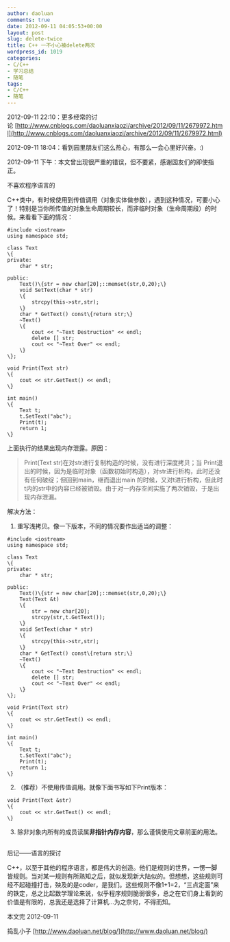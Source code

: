 ```yaml
---
author: daoluan
comments: true
date: 2012-09-11 04:05:53+00:00
layout: post
slug: delete-twice
title: C++ 一不小心被delete两次
wordpress_id: 1019
categories:
- C/C++
- 学习总结
- 随笔
tags:
- C/C++
- 随笔
---
```


2012-09-11 22:10：更多经常的讨论 [http://www.cnblogs.com/daoluanxiaozi/archive/2012/09/11/2679972.html](http://www.cnblogs.com/daoluanxiaozi/archive/2012/09/11/2679972.html)

2012-09-11 18:04：看到园里朋友们这么热心，有那么一会心里好兴奋。:)

2012-09-11 下午：本文曾出现很严重的错误，但不要紧，感谢园友们的即使指正。

<!-- more -->

不喜欢程序语言的

C++类中，有时候使用到传值调用（对象实体做参数），遇到这种情况，可要小心了！特别是当你所传值的对象生命周期较长，而非临时对象（生命周期段）的时候。来看看下面的情况：

    
    #include <iostream>
    using namespace std;
    
    class Text
    \{
    private:
    	char * str;
    
    public:
    	Text()\{str = new char[20];::memset(str,0,20);\}
    	void SetText(char * str)
    	\{
    		strcpy(this->str,str);
    	\}
    	char * GetText() const\{return str;\}
    	~Text()
    	\{
    		cout << "~Text Destruction" << endl;
    		delete [] str;
    		cout << "~Text Over" << endl;
    	\}
    \};
    
    void Print(Text str)
    \{
    	cout << str.GetText() << endl;
    \}
    
    int main()
    \{
    	Text t;
    	t.SetText("abc");
    	Print(t);
    	return 1;
    \}


上面执行的结果出现内存泄露。原因：


> Print(Text str)在对str进行复制构造的时候，没有进行深度拷贝；当 Print退出的时候，因为是临时对象（函数初始时构造），对str进行析构，此时还没有任何破绽；但回到main，继而退出main 的时候，又对t进行析构，但此时t内的str中的内容已经被销毁。由于对一内存空间实施了两次销毁，于是出现内存泄漏。


解决方法：



	
  1. 重写浅拷贝。像一下版本，不同的情况要作出适当的调整：

    
    #include <iostream>
    using namespace std;
    
    class Text
    \{
    private:
    	char * str;
    
    public:
    	Text()\{str = new char[20];::memset(str,0,20);\}
    	Text(Text &t)
    	\{
    		str = new char[20];
    		strcpy(str,t.GetText());
    	\}
    	void SetText(char * str)
    	\{
    		strcpy(this->str,str);
    	\}
    	char * GetText() const\{return str;\}
    	~Text()
    	\{
    		cout << "~Text Destruction" << endl;
    		delete [] str;
    		cout << "~Text Over" << endl;
    	\}
    \};
    
    void Print(Text str)
    \{
    	cout << str.GetText() << endl;
    \}
    
    int main()
    \{
    	Text t;
    	t.SetText("abc");
    	Print(t);
    	return 1;
    \}




	
  2. （推荐）不使用传值调用。就像下面书写如下Print版本：

    
    void Print(Text &str)
    \{
    	cout << str.GetText() << endl;
    \}




	
  3. 除非对象内所有的成员读属**非指针内存内容**，那么谨慎使用文章前面的用法。




## 
后记——语言的探讨


C++，以至于其他的程序语言，都是伟大的创造。他们是规则的世界，一愣一脚皆规则。当对某一规则有所熟知之后，就似发现新大陆似的。但想想，这些规则可经不起碰撞打击，殃及的是coder，是我们。这些规则不像1+1=2，“三点定面”来的铁定，总之比起数学理论来说，似乎程序规则脆弱很多，总之在它们身上看到的价值是有限的，总我还是选择了计算机...为之奈何，不得而知。

本文完 2012-09-11

捣乱小子 [http://www.daoluan.net/blog/](http://www.daoluan.net/blog/)
